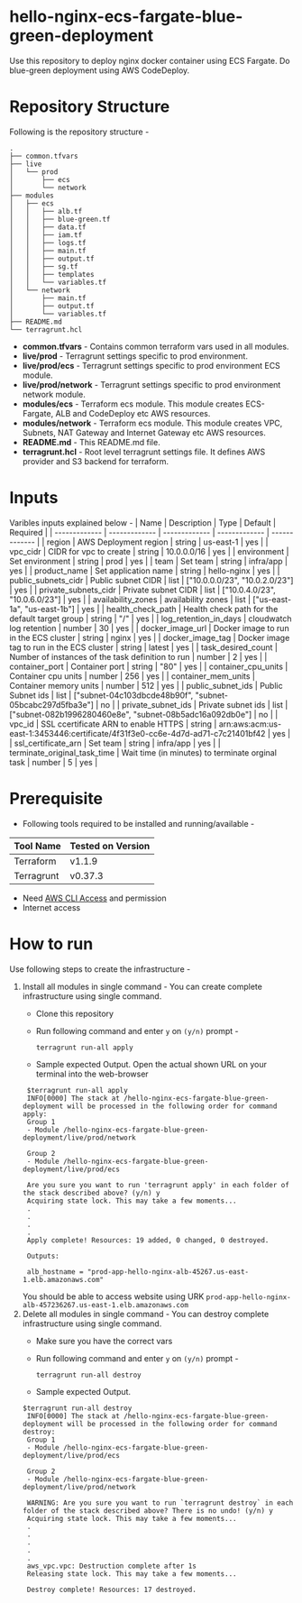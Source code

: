 # hello-nginx-ecs-fargate-blue-green-deployment
Use this repository to deploy nginx docker container using ECS Fargate. Do blue-green deployment using AWS CodeDeploy.

# Repository Structure
Following is the repository structure -
```
.
├── common.tfvars
├── live
│   └── prod
│       ├── ecs
│       └── network
├── modules
│   ├── ecs
│   │   ├── alb.tf
│   │   ├── blue-green.tf
│   │   ├── data.tf
│   │   ├── iam.tf
│   │   ├── logs.tf
│   │   ├── main.tf
│   │   ├── output.tf
│   │   ├── sg.tf
│   │   ├── templates
│   │   └── variables.tf
│   └── network
│       ├── main.tf
│       ├── output.tf
│       └── variables.tf
├── README.md
└── terragrunt.hcl
```
- **common.tfvars** -
Contains common terraform vars used in all modules.
- **live/prod** -
Terragrunt settings specific to prod environment.
- **live/prod/ecs** -
Terragrunt settings specific to prod environment ECS module.
- **live/prod/network** -
Terragrunt settings specific to prod environment network module.
- **modules/ecs** -
Terraform ecs module. This module creates ECS-Fargate, ALB and CodeDeploy etc AWS resources.
- **modules/network** -
Terraform ecs module. This module creates VPC, Subnets, NAT Gateway and Internet Gateway etc AWS resources.
- **README.md** -
This README.md file.
- **terragrunt.hcl** -
Root level terragrunt settings file. It defines AWS provider and S3 backend for terraform.


# Inputs
Varibles inputs explained below -
| Name  | Description | Type  | Default | Required |
| ------------- | ------------- | ------------- | ------------- | ------------- |
| region  | AWS Deployment region  | string  | us-east-1  | yes  |
| vpc_cidr  | CIDR for vpc to create  | string  | 10.0.0.0/16  | yes  |
| environment  | Set environment  | string  | prod  | yes  |
| team  | Set team  | string  | infra/app  | yes  |
| product_name  | Set application name  | string  | hello-nginx  | yes  |
| public_subnets_cidr  | Public subnet CIDR  | list  | ["10.0.0.0/23", "10.0.2.0/23"]  | yes  |
| private_subnets_cidr  | Private subnet CIDR  | list  | ["10.0.4.0/23", "10.0.6.0/23"]  | yes  |
| availability_zones  | availability zones  | list  | ["us-east-1a", "us-east-1b"]  | yes  |
| health_check_path  | Health check path for the default target group  | string  | "/"  | yes  |
| log_retention_in_days  | cloudwatch log retention  | number  | 30  | yes  |
| docker_image_url  | Docker image to run in the ECS cluster  | string  | nginx  | yes  |
| docker_image_tag  | Docker image tag to run in the ECS cluster  | string  | latest  | yes  |
| task_desired_count  | Number of instances of the task definition to run  | number  | 2  | yes  |
| container_port  | Container port  | string  | "80"  | yes  |
| container_cpu_units  | Container cpu units  | number  | 256  | yes  |
| container_mem_units  | Container memory units  | number  | 512  | yes  |
| public_subnet_ids  | Public Subnet ids  | list  | ["subnet-04c103dbcde48b90f", "subnet-05bcabc297d5fba3e"]  | no  |
| private_subnet_ids  | Private subnet ids  | list  | ["subnet-082b1996280460e8e", "subnet-08b5adc16a092db0e"]  | no  |
| vpc_id  | SSL ccertificate ARN to enable HTTPS  | string  | arn:aws:acm:us-east-1:3453446:certificate/4f31f3e0-cc6e-4d7d-ad71-c7c21401bf42  | yes  |
| ssl_certificate_arn  | Set team  | string  | infra/app  | yes  |
| terminate_original_task_time  | Wait time (in minutes) to terminate orginal task  | number  | 5  | yes  |




# Prerequisite
- Following tools required to be installed and running/available -

| Tool Name  | Tested on Version |
| ------------- | ------------- |
| Terraform  | v1.1.9  |
| Terragrunt  |  v0.37.3 |


- Need [AWS CLI Access](https://terragrunt.gruntwork.io/docs/features/work-with-multiple-aws-accounts/) and permission
- Internet access

# How to run
Use following steps to create the infrastructure -
1. Install all modules in single command -
You can create complete infrastructure using single command.
     - Clone this repository
     - Run following command and enter `y` on `(y/n)` prompt -

        `terragrunt run-all apply`

     - Sample expected Output. Open the actual shown URL on your terminal into the web-browser
     ```
      $terragrunt run-all apply        
      INFO[0000] The stack at /hello-nginx-ecs-fargate-blue-green-deployment will be processed in the following order for command apply:
      Group 1
      - Module /hello-nginx-ecs-fargate-blue-green-deployment/live/prod/network

      Group 2
      - Module /hello-nginx-ecs-fargate-blue-green-deployment/live/prod/ecs
      
      Are you sure you want to run 'terragrunt apply' in each folder of the stack described above? (y/n) y
      Acquiring state lock. This may take a few moments...
      .
      .
      .
      .
      Apply complete! Resources: 19 added, 0 changed, 0 destroyed.

      Outputs:

      alb_hostname = "prod-app-hello-nginx-alb-45267.us-east-1.elb.amazonaws.com"
     ```
      You should be able to access website using URK `prod-app-hello-nginx-alb-457236267.us-east-1.elb.amazonaws.com`
2. Delete all modules in single command - 
You can destroy complete infrastructure using single command.
     - Make sure you have the correct vars
     - Run following command and enter `y` on `(y/n)` prompt -

        `terragrunt run-all destroy`

     - Sample expected Output. 
     ```
     $terragrunt run-all destroy
      INFO[0000] The stack at /hello-nginx-ecs-fargate-blue-green-deployment will be processed in the following order for command destroy:
      Group 1
      - Module /hello-nginx-ecs-fargate-blue-green-deployment/live/prod/ecs

      Group 2
      - Module /hello-nginx-ecs-fargate-blue-green-deployment/live/prod/network
      
      WARNING: Are you sure you want to run `terragrunt destroy` in each folder of the stack described above? There is no undo! (y/n) y
      Acquiring state lock. This may take a few moments...
      .
      .
      .
      .
      .
      aws_vpc.vpc: Destruction complete after 1s
      Releasing state lock. This may take a few moments...

      Destroy complete! Resources: 17 destroyed.
     ```
